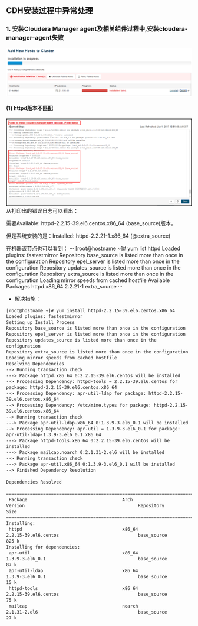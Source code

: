 ## CDH安装过程中异常处理
### 1. 安装Cloudera Manager agent及相关组件过程中,安装cloudera-manager-agent失败
![](images/addhosterror1.png)
#### (1) __httpd版本不匹配__
![](images/addhosterror2.png)
从打印出的错误日志可以看出：

需要Available: httpd-2.2.15-39.el6.centos.x86_64 (base_source)版本，

但是系统安装的是：Installed: httpd-2.2.21-1.x86_64 (@extra_source) 

在机器该节点也可以看到：
···
[root@hostname ~]# yum list httpd
Loaded plugins: fastestmirror
Repository base_source is listed more than once in the configuration
Repository epel_server is listed more than once in the configuration
Repository updates_source is listed more than once in the configuration
Repository extra_source is listed more than once in the configuration
Loading mirror speeds from cached hostfile
Available Packages
httpd.x86_64                                                                        2.2.21-1                                                                         extra_source
···

* 解决措施：
```
[root@hostname ~]# yum install httpd-2.2.15-39.el6.centos.x86_64
Loaded plugins: fastestmirror
Setting up Install Process
Repository base_source is listed more than once in the configuration
Repository epel_server is listed more than once in the configuration
Repository updates_source is listed more than once in the configuration
Repository extra_source is listed more than once in the configuration
Loading mirror speeds from cached hostfile
Resolving Dependencies
--> Running transaction check
---> Package httpd.x86_64 0:2.2.15-39.el6.centos will be installed
--> Processing Dependency: httpd-tools = 2.2.15-39.el6.centos for package: httpd-2.2.15-39.el6.centos.x86_64
--> Processing Dependency: apr-util-ldap for package: httpd-2.2.15-39.el6.centos.x86_64
--> Processing Dependency: /etc/mime.types for package: httpd-2.2.15-39.el6.centos.x86_64
--> Running transaction check
---> Package apr-util-ldap.x86_64 0:1.3.9-3.el6_0.1 will be installed
--> Processing Dependency: apr-util = 1.3.9-3.el6_0.1 for package: apr-util-ldap-1.3.9-3.el6_0.1.x86_64
---> Package httpd-tools.x86_64 0:2.2.15-39.el6.centos will be installed
---> Package mailcap.noarch 0:2.1.31-2.el6 will be installed
--> Running transaction check
---> Package apr-util.x86_64 0:1.3.9-3.el6_0.1 will be installed
--> Finished Dependency Resolution

Dependencies Resolved

=================================================================================================================================================================================
 Package                                    Arch                                Version                                           Repository                                Size
=================================================================================================================================================================================
Installing:
 httpd                                      x86_64                              2.2.15-39.el6.centos                              base_source                              825 k
Installing for dependencies:
 apr-util                                   x86_64                              1.3.9-3.el6_0.1                                   base_source                               87 k
 apr-util-ldap                              x86_64                              1.3.9-3.el6_0.1                                   base_source                               15 k
 httpd-tools                                x86_64                              2.2.15-39.el6.centos                              base_source                               75 k
 mailcap                                    noarch                              2.1.31-2.el6                                      base_source                               27 k

```